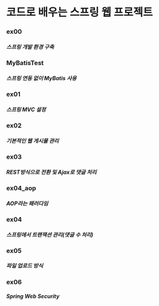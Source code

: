# 코드로 배우는 스프링 웹 프로젝트

### ex00
##### 스프링 개발 환경 구축

### MyBatisTest
##### 스프링 연동 없이 MyBatis 사용

### ex01
##### 스프링 MVC 설정

### ex02
##### 기본적인 웹 게시물 관리

### ex03
##### REST방식으로 전환 및 Ajax로 댓글 처리

### ex04_aop
##### AOP라는 패러다임

### ex04
##### 스프링에서 트랜잭션 관리(댓글 수 처리)

### ex05
##### 파일 업로드 방식

### ex06
##### Spring Web Security